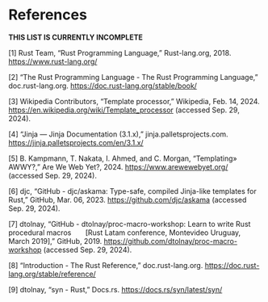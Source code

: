 # References
**THIS LIST IS CURRENTLY INCOMPLETE**

[1] Rust Team, “Rust Programming Language,” Rust-lang.org, 2018. https://www.rust-lang.org/

[2] “The Rust Programming Language - The Rust Programming Language,” doc.rust-lang.org. https://doc.rust-lang.org/stable/book/

[3] Wikipedia Contributors, “Template processor,” Wikipedia, Feb. 14, 2024. https://en.wikipedia.org/wiki/Template_processor (accessed Sep. 29, 2024).

[4] “Jinja — Jinja Documentation (3.1.x),” jinja.palletsprojects.com. https://jinja.palletsprojects.com/en/3.1.x/

[5] B. Kampmann, T. Nakata, I. Ahmed, and C. Morgan, “Templating» AWWY?,” Are We Web Yet?, 2024. https://www.arewewebyet.org/ (accessed Sep. 29, 2024).

[6] djc, “GitHub - djc/askama: Type-safe, compiled Jinja-like templates for Rust,” GitHub, Mar. 06, 2023. https://github.com/djc/askama (accessed Sep. 29, 2024).

[7] dtolnay, “GitHub - dtolnay/proc-macro-workshop: Learn to write Rust procedural macros  [Rust Latam conference, Montevideo Uruguay, March 2019],” GitHub, 2019. https://github.com/dtolnay/proc-macro-workshop (accessed Sep. 29, 2024).

[8] “Introduction - The Rust Reference,” doc.rust-lang.org. https://doc.rust-lang.org/stable/reference/

[9] dtolnay, “syn - Rust,” Docs.rs. https://docs.rs/syn/latest/syn/
